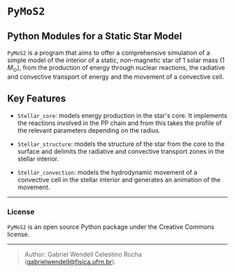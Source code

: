 # `PyMoS2`
Python Modules for a Static Star Model
---

`PyMoS2` is a program that aims to offer a comprehensive simulation of a simple model of the interior of a static, non-magnetic star of 1 solar mass $(1$ $M_{\odot})$, from the production of energy through nuclear reactions, the radiative and convective transport of energy and the movement of a convective cell.

## Key Features

- `Stellar_core`: models energy production in the star's core. It implements the reactions involved in the PP chain and from this takes the profile of the relevant parameters depending on the radius.

- `Stellar_structure`: models the structure of the star from the core to the surface and delimits the radiative and convective transport zones in the stellar interior.

- `Stellar_convection`: models the hydrodynamic movement of a convective cell in the stellar interior and generates an animation of the movement.


---

### License
`PyMoS2` is an open source Python package under the Creative Commons license.

---

> Author: Gabriel Wendell Celestino Rocha ([gabrielwendell@fisica.ufrn.br](mailto:gabrielwendell@fisica.ufrn.br)).
